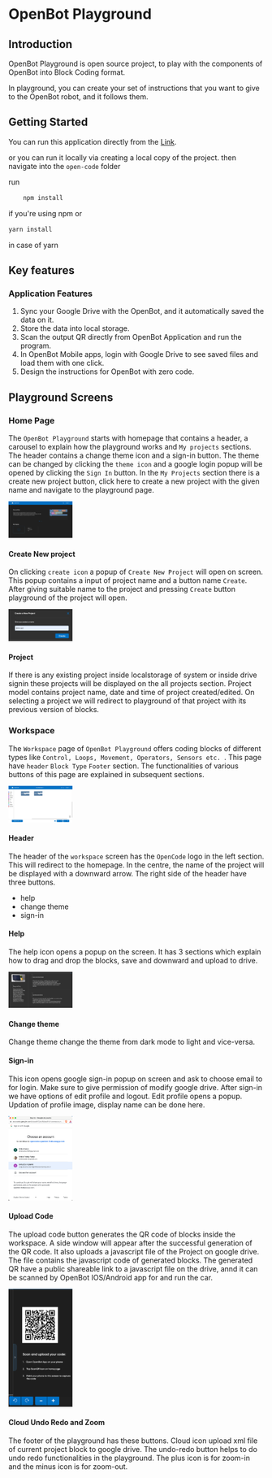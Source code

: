 # OpenBot Playground

## Introduction

OpenBot Playground is open source project, to play with the components of OpenBot into Block Coding format.

In playground, you can create your set of instructions that you want to give to the OpenBot robot, and it follows them.

## Getting Started

You can run this application directly from the [Link](http://openbot-playground.com "Link").

or you can run it locally via creating a local copy of the project.
then navigate into the `open-code` folder

run

```bash
    npm install
```

if you're using npm or

```bash
yarn install
```

in case of yarn

## Key features

### Application Features

1. Sync your Google Drive with the OpenBot, and it automatically saved the data on it.
2. Store the data into local storage.
3. Scan the output QR directly from OpenBot Application and run the program.
4. In OpenBot Mobile apps, login with Google Drive to see saved files and load them with one click.
5. Design the instructions for OpenBot with zero code.

## Playground Screens

### Home Page

The `OpenBot Playground` starts with homepage that contains a header, a carousel to explain how the playground works and `My projects` sections. The header contains a change theme icon and a sign-in button. The theme can be changed by clicking the `theme icon` and a google login popup will be opened by clicking the `Sign In` button.
In the `My Projects` section there is a create new project button, click here to create a new project with the given name and navigate to the playground page.
<p align="left">
<img style="padding-right: 2%;" src="../docs/images/playground_home.png" alt="Home Page" width="25%"/>
</p>

#### Create New project
On clicking `create icon` a popup of `Create New Project` will open on screen. This popup contains a input of project name and a button name `Create`. After giving suitable name to the project and pressing `Create` button playground of the project will open.
<p align="left">
<img style="padding-right: 2%;" src="../docs/images/playground_create_new_project.png" alt="Create New Project" width="25%"/>
</p>

#### Project

If there is any existing project inside localstorage of system or inside drive signin these projects will be displayed on the all projects section. Project model contains project name, date and time of project created/edited. On selecting a project we will redirect to playground of that project with its previous version of blocks.

### Workspace

The `Workspace` page of `OpenBot Playground` offers coding blocks of different types like `Control, Loops, Movement, Operators, Sensors etc. `. This page have `header` `Block Type` `Footer` section. The functionalities of various buttons of  this page are explained in subsequent sections.
<p align="left">
<img style="padding-right: 2%;" src="../docs/images/playground_workspace.png" alt="Workspace" width="25%"/>
</p>

#### Header

The header of the `workspace` screen has the `OpenCode` logo in the left section. This will redirect to the homepage. In the centre, the name of the project will be displayed with a downward arrow. The right side of the header have three buttons.
-  help
-  change theme
-  sign-in

#### Help

The help icon opens a popup on the screen. It has 3 sections which explain how to drag and drop the blocks, save and downward and upload to drive.
<p align="left">
<img style="padding-right: 2%;" src="../docs/images/playground_help.png" alt="Plaground Help" width="25%"/>
</p>

#### Change theme

Change theme change the theme from dark mode to light and vice-versa.

#### Sign-in

This icon opens google sign-in popup on screen and ask to choose email to for login. Make sure to give permission of modify google drive.
After sign-in we have options of edit profile and logout.
Edit profile opens a popup. Updation of profile image, display name can be done here.
<p align="left">
<img style="padding-right: 2%;" src="../docs/images/playground_signin.png" alt="Plaground Sign In" width="25%"/>
</p>

#### Upload Code

The upload code button generates the QR code of blocks inside the workspace. A side window will appear after the successful generation of the QR code. It also uploads a javascript file of the Project on google drive. The file contains the javascript code of generated blocks.
The generated QR have a public shareable link to a javascript file on the drive, annd it can be scanned by OpenBot IOS/Android app for and run the car.
<p align="left">
<img style="padding-right: 2%;" src="../docs/images/playground_qrcode.png" alt="Plaground Sign In" width="25%"/>
</p>

#### Cloud Undo Redo and Zoom
The footer of the playground has these buttons. Cloud icon upload xml file of current project block to google drive. The undo-redo button helps to do undo redo functionalities in the playground.
The plus icon is for zoom-in and the minus icon is for zoom-out.
